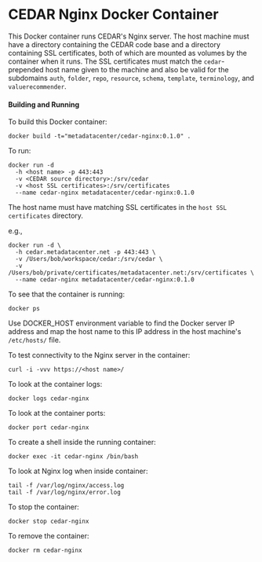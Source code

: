 CEDAR Nginx Docker Container
============================

This Docker container runs CEDAR's Nginx server. The host machine must have a directory
containing the CEDAR code base and a directory containing SSL certificates, both
of which are mounted as volumes by the container when it runs. The SSL
certificates must match the ```cedar```-prepended host name given to the machine and also be 
valid for the subdomains ```auth```, ```folder```, ```repo```, ```resource```, ```schema```, ```template```, ```terminology```, and ```valuerecommender```. 

#### Building and Running

To build this Docker container:

    docker build -t="metadatacenter/cedar-nginx:0.1.0" .

To run:

    docker run -d 
      -h <host name> -p 443:443 
      -v <CEDAR source directory>:/srv/cedar 
      -v <host SSL certificates>:/srv/certificates 
      --name cedar-nginx metadatacenter/cedar-nginx:0.1.0

The host name must have matching SSL certificates in the ```host SSL certificates``` directory. 

e.g.,

    docker run -d \
      -h cedar.metadatacenter.net -p 443:443 \
      -v /Users/bob/workspace/cedar:/srv/cedar \
      -v /Users/bob/private/certificates/metadatacenter.net:/srv/certificates \
      --name cedar-nginx metadatacenter/cedar-nginx:0.1.0

To see that the container is running:

    docker ps

Use DOCKER_HOST environment variable to find the Docker server IP address and map the host name to this 
IP address in the host machine's ```/etc/hosts/``` file.

To test connectivity to the Nginx server in the container:

    curl -i -vvv https://<host name>/

To look at the container logs:

    docker logs cedar-nginx

To look at the container ports:

    docker port cedar-nginx 

To create a shell inside the running container:

    docker exec -it cedar-nginx /bin/bash

To look at Nginx log when inside container:

    tail -f /var/log/nginx/access.log
    tail -f /var/log/nginx/error.log

To stop the container:

    docker stop cedar-nginx

To remove the container:

    docker rm cedar-nginx


